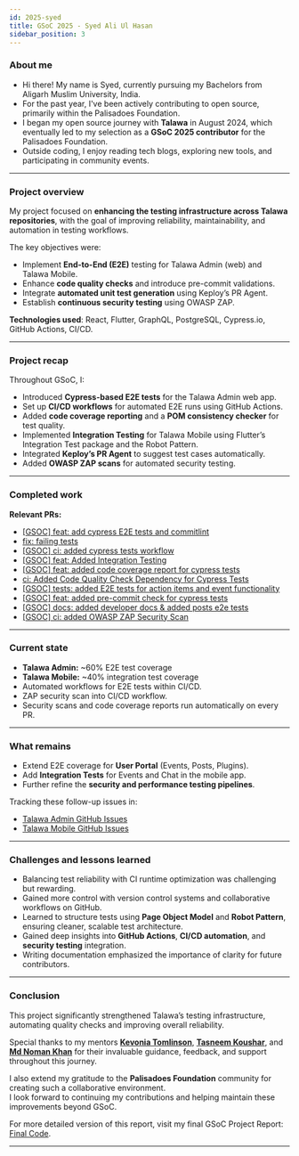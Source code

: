 ```yaml
---
id: 2025-syed
title: GSoC 2025 - Syed Ali Ul Hasan
sidebar_position: 3
---
```


### About me

- Hi there! My name is Syed, currently pursuing my Bachelors from Aligarh Muslim University, India.  
- For the past year, I've been actively contributing to open source, primarily within the Palisadoes Foundation.  
- I began my open source journey with **Talawa** in August 2024, which eventually led to my selection as a **GSoC 2025 contributor** for the Palisadoes Foundation.  
- Outside coding, I enjoy reading tech blogs, exploring new tools, and participating in community events.

---

### Project overview

My project focused on **enhancing the testing infrastructure across Talawa repositories**, with the goal of improving reliability, maintainability, and automation in testing workflows.  

The key objectives were:
- Implement **End-to-End (E2E)** testing for Talawa Admin (web) and Talawa Mobile.
- Enhance **code quality checks** and introduce pre-commit validations.
- Integrate **automated unit test generation** using Keploy’s PR Agent.
- Establish **continuous security testing** using OWASP ZAP.

**Technologies used**: React, Flutter, GraphQL, PostgreSQL, Cypress.io, GitHub Actions, CI/CD.

---

### Project recap

Throughout GSoC, I:
- Introduced **Cypress-based E2E tests** for the Talawa Admin web app.
- Set up **CI/CD workflows** for automated E2E runs using GitHub Actions.
- Added **code coverage reporting** and a **POM consistency checker** for test quality.
- Implemented **Integration Testing** for Talawa Mobile using Flutter’s Integration Test package and the Robot Pattern.
- Integrated **Keploy’s PR Agent** to suggest test cases automatically.
- Added **OWASP ZAP scans** for automated security testing.

---

### Completed work

**Relevant PRs:**
- [[GSOC] feat: add cypress E2E tests and commitlint](https://github.com/PalisadoesFoundation/talawa-admin/pull/3988)
- [fix: failing tests](https://github.com/PalisadoesFoundation/talawa-admin/pull/4056)
- [[GSOC] ci: added cypress tests workflow](https://github.com/PalisadoesFoundation/talawa-admin/pull/4060)
- [[GSOC] feat: Added Integration Testing](https://github.com/PalisadoesFoundation/talawa/pull/2873)
- [[GSOC] feat: added code coverage report for cypress tests](https://github.com/PalisadoesFoundation/talawa-admin/pull/4077)
- [ci: Added Code Quality Check Dependency for Cypress Tests](https://github.com/PalisadoesFoundation/talawa-admin/pull/4131)
- [[GSOC] tests: added E2E tests for action items and event functionality](github.com/PalisadoesFoundation/talawa-admin/pull/4193)
- [[GSOC] feat: added pre-commit check for cypress tests](github.com/PalisadoesFoundation/talawa-admin/pull/4240)
- [[GSOC] docs: added developer docs & added posts e2e tests](https://github.com/PalisadoesFoundation/talawa-admin/pull/4484)
- [[GSOC] ci: added OWASP ZAP Security Scan](https://github.com/PalisadoesFoundation/talawa-admin/pull/4522)  

---

### Current state

- **Talawa Admin:** ~60% E2E test coverage  
- **Talawa Mobile:** ~40% integration test coverage  
- Automated workflows for E2E tests within CI/CD.
- ZAP security scan into CI/CD workflow.
- Security scans and code coverage reports run automatically on every PR.

---

### What remains

- Extend E2E coverage for **User Portal** (Events, Posts, Plugins).  
- Add **Integration Tests** for Events and Chat in the mobile app.  
- Further refine the **security and performance testing pipelines**.  

Tracking these follow-up issues in:
- [Talawa Admin GitHub Issues](https://github.com/PalisadoesFoundation/talawa-admin/issues)
- [Talawa Mobile GitHub Issues](https://github.com/PalisadoesFoundation/talawa/issues)

---

### Challenges and lessons learned

- Balancing test reliability with CI runtime optimization was challenging but rewarding.  
- Gained more control with version control systems and collaborative workflows on GitHub.
- Learned to structure tests using **Page Object Model** and **Robot Pattern**, ensuring cleaner, scalable test architecture.  
- Gained deep insights into **GitHub Actions**, **CI/CD automation**, and **security testing** integration.  
- Writing documentation emphasized the importance of clarity for future contributors.

---

### Conclusion

This project significantly strengthened Talawa’s testing infrastructure, automating quality checks and improving overall reliability.

Special thanks to my mentors **[Kevonia Tomlinson](https://github.com/kevoniat)**, **[Tasneem Koushar](https://github.com/tasneemkoushar)**, and **[Md Noman Khan](https://github.com/noman2002)** for their invaluable guidance, feedback, and support throughout this journey.  

I also extend my gratitude to the **Palisadoes Foundation** community for creating such a collaborative environment.  
I look forward to continuing my contributions and helping maintain these improvements beyond GSoC.

For more detailed version of this report, visit my final GSoC Project Report: [Final Code](https://gist.github.com/syedali237/7c1a244e7d5ed9ce0702d1bbb6a3eff9).

---
